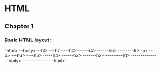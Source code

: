 # HTML
## Chapter 1
### Basic HTML layout:
-html>
  --body>
    --h1>
      ---h2
      ----h3>
          -----h4>
            ------h5>
              -------h6>
                -p>
                --p>
              ---h6>
            ----h5>
          -----h4>
        ------h3>
      -------h2>
    ---------h1>
  ---------------body>
  ----------------html>
  
